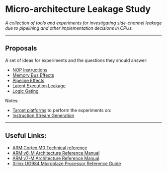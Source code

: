 
# Micro-architecture Leakage Study

*A collection of tools and experiments for investigating side-channel
leakage due to pipelining and other implementation decisions in CPUs.*

---

## Proposals

A set of ideas for experiments and the questions they should answer:
- [NOP Instructions](experiments/nop-instruction/README.md)
- [Memory Bus Effects](experiments/memory-bus/README.md)
- [Pipeline Effects](experiments/pipeline/README.md)
- [Latent Execution Leakage](experiments/latent-leakage/README.md)
- [Logic Gating](experiments/logic-gating/README.md)

Notes:
- [Target platforms](targets/README.md) to perform the experiments on:
- [Instruction Stream Generation](instr-stream-gen/README.md)

---

## Useful Links:

- [ARM Cortex M0 Technical reference](https://developer.arm.com/docs/ddi0432/c)
- [ARM v6-M Architecture Reference Manual](https://static.docs.arm.com/ddi0419/e/DDI0419E_armv6m_arm.pdf)
- [ARM v7-M Architecture Reference Manual](https://static.docs.arm.com/ddi0403/ed/DDI0403E_d_armv7m_arm.pdf)
- [Xilinx UG984 Microblaze Processor Reference Guide](https://www.xilinx.com/support/documentation/sw_manuals/xilinx2018_3/ug984-vivado-microblaze-ref.pdf)

